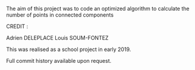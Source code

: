 The aim of this project was to code an optimized algorithm to calculate the number of points in connected components

CREDIT : 

Adrien DELEPLACE
Louis SOUM-FONTEZ

This was realised as a school project in early 2019.

Full commit history available upon request.
